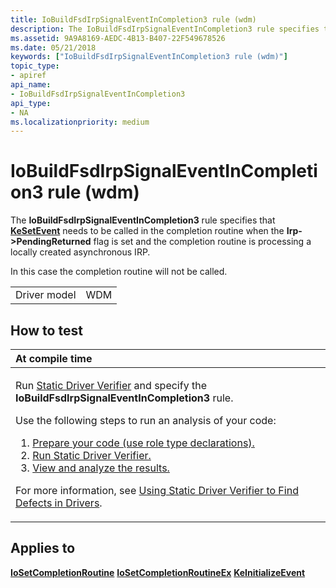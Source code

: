 ```yaml
---
title: IoBuildFsdIrpSignalEventInCompletion3 rule (wdm)
description: The IoBuildFsdIrpSignalEventInCompletion3 rule specifies that KeSetEvent needs to be called in the completion routine when the Irp- PendingReturned flag is set and the completion routine is processing a locally created asynchronous IRP.
ms.assetid: 9A9A8169-AEDC-4B13-B407-22F549678526
ms.date: 05/21/2018
keywords: ["IoBuildFsdIrpSignalEventInCompletion3 rule (wdm)"]
topic_type:
- apiref
api_name:
- IoBuildFsdIrpSignalEventInCompletion3
api_type:
- NA
ms.localizationpriority: medium
---
```


# IoBuildFsdIrpSignalEventInCompletion3 rule (wdm)


The **IoBuildFsdIrpSignalEventInCompletion3** rule specifies that [**KeSetEvent**](https://docs.microsoft.com/windows-hardware/drivers/ddi/wdm/nf-wdm-kesetevent) needs to be called in the completion routine when the **Irp-&gt;PendingReturned** flag is set and the completion routine is processing a locally created asynchronous IRP.

In this case the completion routine will not be called.

|              |     |
|--------------|-----|
| Driver model | WDM |

How to test
-----------

<table>
<colgroup>
<col width="100%" />
</colgroup>
<thead>
<tr class="header">
<th align="left">At compile time</th>
</tr>
</thead>
<tbody>
<tr class="odd">
<td align="left"><p>Run <a href="https://docs.microsoft.com/windows-hardware/drivers/devtest/static-driver-verifier" data-raw-source="[Static Driver Verifier](https://docs.microsoft.com/windows-hardware/drivers/devtest/static-driver-verifier)">Static Driver Verifier</a> and specify the <strong>IoBuildFsdIrpSignalEventInCompletion3</strong> rule.</p>
Use the following steps to run an analysis of your code:
<ol>
<li><a href="https://docs.microsoft.com/windows-hardware/drivers/devtest/using-static-driver-verifier-to-find-defects-in-drivers#preparing-your-source-code" data-raw-source="[Prepare your code (use role type declarations).](https://docs.microsoft.com/windows-hardware/drivers/devtest/using-static-driver-verifier-to-find-defects-in-drivers#preparing-your-source-code)">Prepare your code (use role type declarations).</a></li>
<li><a href="https://docs.microsoft.com/windows-hardware/drivers/devtest/using-static-driver-verifier-to-find-defects-in-drivers#running-static-driver-verifier" data-raw-source="[Run Static Driver Verifier.](https://docs.microsoft.com/windows-hardware/drivers/devtest/using-static-driver-verifier-to-find-defects-in-drivers#running-static-driver-verifier)">Run Static Driver Verifier.</a></li>
<li><a href="https://docs.microsoft.com/windows-hardware/drivers/devtest/using-static-driver-verifier-to-find-defects-in-drivers#viewing-and-analyzing-the-results" data-raw-source="[View and analyze the results.](https://docs.microsoft.com/windows-hardware/drivers/devtest/using-static-driver-verifier-to-find-defects-in-drivers#viewing-and-analyzing-the-results)">View and analyze the results.</a></li>
</ol>
<p>For more information, see <a href="https://docs.microsoft.com/windows-hardware/drivers/devtest/using-static-driver-verifier-to-find-defects-in-drivers" data-raw-source="[Using Static Driver Verifier to Find Defects in Drivers](https://docs.microsoft.com/windows-hardware/drivers/devtest/using-static-driver-verifier-to-find-defects-in-drivers)">Using Static Driver Verifier to Find Defects in Drivers</a>.</p></td>
</tr>
</tbody>
</table>

Applies to
----------

[**IoSetCompletionRoutine**](https://docs.microsoft.com/windows-hardware/drivers/ddi/wdm/nf-wdm-iosetcompletionroutine)
[**IoSetCompletionRoutineEx**](https://docs.microsoft.com/windows-hardware/drivers/ddi/wdm/nf-wdm-iosetcompletionroutineex)
[**KeInitializeEvent**](https://docs.microsoft.com/windows-hardware/drivers/ddi/wdm/nf-wdm-keinitializeevent)
 

 





